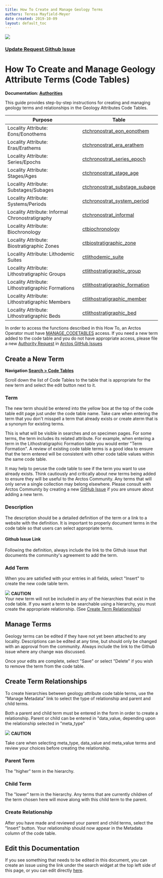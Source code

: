 ```yaml
---
title: How To Create and Manage Geology Terms
authors: Teresa Mayfield-Meyer
date created: 2019-10-09
layout: default_toc
---
```

 
![](https://raw.githubusercontent.com/ArctosDB/documentation-wiki/gh-pages/tutorial_images/Bear%20Work%20in%20Progress.JPG) 

### [Update Request Github Issue](https://github.com/ArctosDB/documentation-wiki/issues/300)

# How To Create and Manage Geology Attribute Terms (Code Tables)

**Documentation: [Authorities](https://handbook.arctosdb.org/documentation/authorities.html)**

This guide provides step-by-step instructions for creating and managing geology terms and relationships in the Geology Attributes Code Tables.

Purpose | Table 
 -- | -- 
Locality Attribute: Eons/Eonothems |	[ctchronostrat_eon_eonothem](https://arctos.database.museum/info/ctDocumentation.cfm?table=ctchronostrat_eon_eonothem)
Locality Attribute: Eras/Erathems |	[ctchronostrat_era_erathem](https://arctos.database.museum/info/ctDocumentation.cfm?table=ctchronostrat_era_erathem)
Locality Attribute: Series/Epochs |	[ctchronostrat_series_epoch](https://arctos.database.museum/info/ctDocumentation.cfm?table=ctchronostrat_series_epoch)
Locality Attribute: Stages/Ages |	[ctchronostrat_stage_age](https://arctos.database.museum/info/ctDocumentation.cfm?table=ctchronostrat_stage_age)
Locality Attribute: Substages/Subages | [ctchronostrat_substage_subage](https://arctos.database.museum/info/ctDocumentation.cfm?table=ctchronostrat_substage_subage)
Locality Attribute: Systems/Periods |	[ctchronostrat_system_period](https://arctos.database.museum/info/ctDocumentation.cfm?table=ctchronostrat_system_period)
Locality Attribute: Informal Chronostratigraphy |	[ctchronostrat_informal](https://arctos.database.museum/info/ctDocumentation.cfm?table=ctchronostrat_informal)
Locality Attribute: Biochronology |	[ctbiochronology](https://arctos.database.museum/info/ctDocumentation.cfm?table=ctbiochronology)
Locality Attribute: Biostratigraphic Zones |	[ctbiostratigraphic_zone](https://arctos.database.museum/info/ctDocumentation.cfm?table=ctbiostratigraphic_zone)
Locality Attribute: Lithodemic Suites |	[ctlithodemic_suite](https://arctos.database.museum/info/ctDocumentation.cfm?table=ctlithodemic_suite)
Locality Attribute: Lithostratigraphic Groups |	[ctlithostratigraphic_group](https://arctos.database.museum/info/ctDocumentation.cfm?table=ctlithostratigraphic_group)
Locality Attribute: Lithostratigraphic Formations |	[ctlithostratigraphic_formation](https://arctos.database.museum/info/ctDocumentation.cfm?table=ctlithostratigraphic_formation)
Locality Attribute: Lithostratigraphic Members |	[ctlithostratigraphic_member](https://arctos.database.museum/info/ctDocumentation.cfm?table=ctlithostratigraphic_member)
Locality Attribute: Lithostratigraphic Beds |	[ctlithostratigraphic_bed](https://arctos.database.museum/info/ctDocumentation.cfm?table=ctlithostratigraphic_bed)


In order to access the functions described in this How To, an Arctos Operator must have [MANAGE_CODETABLES](http://arctos.database.museum/Admin/user_roles.cfm) access. If you need a new term added to the code table and you do not have appropriate access, please file a new [Authority Request](https://github.com/ArctosDB/arctos/issues/new?assignees=&labels=&template=authority-request.md&title=) in [Arctos GitHub Issues](https://github.com/ArctosDB/arctos/issues)

## Create a New Term

**Navigation [Search > Code Tables ](https://arctos.database.museum/info/ctDocumentation.cfm)**

Scroll down the list of Code Tables to the table that is appropriate for the new term and select the edit button next to it.

### Term

The new term should be entered into the yellow box at the top of the code table edit page just under the code table name. Take care when entering the term that you don't misspell a term that already exists or create aterm that is a synonym for existing terms. 

This is what will be visible in searches and on specimen pages. For some terms, the term includes its related attribute. For example, when entering a term in the Lithostratigraphic Formation table you would enter "Term Formation". A review of existing code table terms is a good idea to ensure that the term entered will be consistent with other code table values within the same code table.

It may help to peruse the code table to see if the term you want to use already exists. Think cautiously and critically about new terms being added to ensure they will be useful to the Arctos Community. Any terms that will only serve a single collection may belong elsewhere. Please consult with Arctos Community by creating a new [GitHub Issue](https://github.com/ArctosDB/arctos/issues) if you are unsure about adding a new term.

### Description

The description should be a detailed definition of the term or a link to a website with the definition. It is important to properly document terms in the code table so that users can select appropriate terms.

#### Github Issue Link

Following the definition, always include the link to the Github issue that documents the community's agreement to add the term.

### Add Term

When you are satisfied with your entries in all fields, select "Insert" to create the new code table term.

![](https://raw.githubusercontent.com/ArctosDB/documentation-wiki/gh-pages/tutorial_images/Bear%20Caution.jpg) **CAUTION**  
Your new term will not be included in any of the hierarchies that exist in the code table. If you want a term to be searchable using a hierarchy, you must create the appropriate relationship. (See [Create Term Relationships](https://handbook.arctosdb.org/how_to/How-to-Create-and-Manage-Geology-Terms.html#create-term-relationships))

## Manage Terms

Geology terms can be edited if they have not yet been attached to any locality. Descriptions can be edited at any time, but should only be changed with an approval from the community. Always include the link to the Github issue where any change was discussed.

Once your edits are complete, select "Save" or select "Delete" if you wish to remove the term from the code table.

## Create Term Relationships

To create hierarchies between geology attribute code table terms, use the "Manage Metadata" link to select the type of relationship and parent and child terms.  

Both a parent and child term must be entered in the form in order to create a relationship. Parent or child can be entered in "data_value, depending upon the relationship selected in "meta_type"

![](https://raw.githubusercontent.com/ArctosDB/documentation-wiki/gh-pages/tutorial_images/Bear%20Caution.jpg) **CAUTION**  

  Take care when selecting meta_type, data_value and meta_value terms and review your choices before creating the relationship. 

### Parent Term

The "higher" term in the hierarchy.

### Child Term

The "lower" term in the hierarchy. Any terms that are currently children of the term chosen here will move along with this child term to the parent.

### Create Relationship

After you have made and reviewed your parent and child terms, select the "Insert" button. Your relationship should now appear in the Metadata column of the code table.

## Edit this Documentation

If you see something that needs to be edited in this document, you can create an issue using the link under the search widget at the top left side of this page, or you can edit directly <a href="https://github.com/ArctosDB/documentation-wiki/edit/gh-pages/_how_to/How-to-Create-and-Manage-Geology-Terms.markdown" target="_blank">here</a>.
